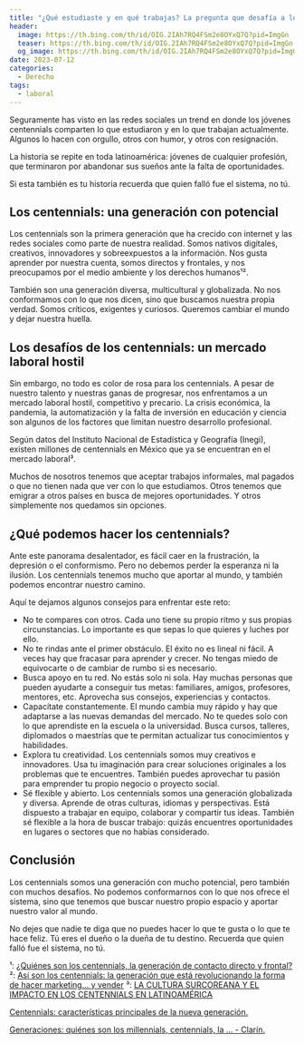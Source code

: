 ```yaml
---
title: "¿Qué estudiaste y en qué trabajas? La pregunta que desafía a los centennials latinoamericanos"
header:
  image: https://th.bing.com/th/id/OIG.2IAh7RQ4FSm2e8OYxQ7Q?pid=ImgGn
  teaser: https://th.bing.com/th/id/OIG.2IAh7RQ4FSm2e8OYxQ7Q?pid=ImgGn
  og_image: https://th.bing.com/th/id/OIG.2IAh7RQ4FSm2e8OYxQ7Q?pid=ImgGn
date: 2023-07-12
categories:
  - Derecho
tags:
  - laboral
---
```


Seguramente has visto en las redes sociales un trend en donde los jóvenes centennials comparten lo que estudiaron y en lo que trabajan actualmente. Algunos lo hacen con orgullo, otros con humor, y otros con resignación.

La historia se repite en toda latinoamérica: jóvenes de cualquier profesión, que terminaron por abandonar sus sueños ante la falta de oportunidades.

Si esta también es tu historia recuerda que quien falló fue el sistema, no tú.

## Los centennials: una generación con potencial

Los centennials son la primera generación que ha crecido con internet y las redes sociales como parte de nuestra realidad. Somos nativos digitales, creativos, innovadores y sobreexpuestos a la información. Nos gusta aprender por nuestra cuenta, somos directos y frontales, y nos preocupamos por el medio ambiente y los derechos humanos¹².

También son una generación diversa, multicultural y globalizada. No nos conformamos con lo que nos dicen, sino que buscamos nuestra propia verdad. Somos críticos, exigentes y curiosos. Queremos cambiar el mundo y dejar nuestra huella.

## Los desafíos de los centennials: un mercado laboral hostil

Sin embargo, no todo es color de rosa para los centennials. A pesar de nuestro talento y nuestras ganas de progresar, nos enfrentamos a un mercado laboral hostil, competitivo y precario. La crisis económica, la pandemia, la automatización y la falta de inversión en educación y ciencia son algunos de los factores que limitan nuestro desarrollo profesional.

Según datos del Instituto Nacional de Estadística y Geografía (Inegi), existen millones de centennials en México que ya se encuentran en el mercado laboral³.

Muchos de nosotros tenemos que aceptar trabajos informales, mal pagados o que no tienen nada que ver con lo que estudiamos. Otros tenemos que emigrar a otros países en busca de mejores oportunidades. Y otros simplemente nos quedamos sin opciones.

## ¿Qué podemos hacer los centennials?

Ante este panorama desalentador, es fácil caer en la frustración, la depresión o el conformismo. Pero no debemos perder la esperanza ni la ilusión. Los centennials tenemos mucho que aportar al mundo, y también podemos encontrar nuestro camino.

Aquí te dejamos algunos consejos para enfrentar este reto:

- No te compares con otros. Cada uno tiene su propio ritmo y sus propias circunstancias. Lo importante es que sepas lo que quieres y luches por ello.
- No te rindas ante el primer obstáculo. El éxito no es lineal ni fácil. A veces hay que fracasar para aprender y crecer. No tengas miedo de equivocarte o de cambiar de rumbo si es necesario.
- Busca apoyo en tu red. No estás solo ni sola. Hay muchas personas que pueden ayudarte a conseguir tus metas: familiares, amigos, profesores, mentores, etc. Aprovecha sus consejos, experiencias y contactos.
- Capacítate constantemente. El mundo cambia muy rápido y hay que adaptarse a las nuevas demandas del mercado. No te quedes solo con lo que aprendiste en la escuela o la universidad. Busca cursos, talleres, diplomados o maestrías que te permitan actualizar tus conocimientos y habilidades.
- Explora tu creatividad. Los centennials somos muy creativos e innovadores. Usa tu imaginación para crear soluciones originales a los problemas que te encuentres. También puedes aprovechar tu pasión para emprender tu propio negocio o proyecto social.
- Sé flexible y abierto. Los centennials somos una generación globalizada y diversa. Aprende de otras culturas, idiomas y perspectivas. Está dispuesto a trabajar en equipo, colaborar y compartir tus ideas. También sé flexible a la hora de buscar trabajo: quizás encuentres oportunidades en lugares o sectores que no habías considerado.

## Conclusión

Los centennials somos una generación con mucho potencial, pero también con muchos desafíos. No podemos conformarnos con lo que nos ofrece el sistema, sino que tenemos que buscar nuestro propio espacio y aportar nuestro valor al mundo.

No dejes que nadie te diga que no puedes hacer lo que te gusta o lo que te hace feliz. Tú eres el dueño o la dueña de tu destino. Recuerda que quien falló fue el sistema, no tú.

¹: [¿Quiénes son los centennials, la generación de contacto directo y frontal?](https://www.eluniversal.com.mx/cartera/quienes-son-los-centennials-la-generacion-de-contacto-directo-y-frontal/)
²: [Así son los centennials: la generación que está revolucionando la forma de hacer marketing... y vender](https://marketing4ecommerce.net/los-centennials-la-generacion-digital-mas-experta-la-historia/)
³: [LA CULTURA SURCOREANA Y EL IMPACTO EN LOS CENTENNIALS EN LATINOAMÉRICA](https://digitk.areandina.edu.co/bitstream/handle/areandina/3881/Trabajo%20de%20grado.pdf?sequence=1)



[Centennials: características principales de la nueva generación. ](https://www.universia.net/es/actualidad/vida-universitaria/centennials-caracteristicas-principales-nueva-generacion-1150982.html)

[Generaciones: quiénes son los millennials, centennials, la ... - Clarín. ](https://www.clarin.com/familias/generaciones-millennials-centennials-generacion-x-baby-boomers-silent-_0_cd2f2V7LLq.html)